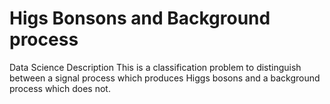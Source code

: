 # Higs Bonsons and Background process
Data Science
Description
This is a classification problem to distinguish between a signal process which produces Higgs bosons and a background process which does not.
